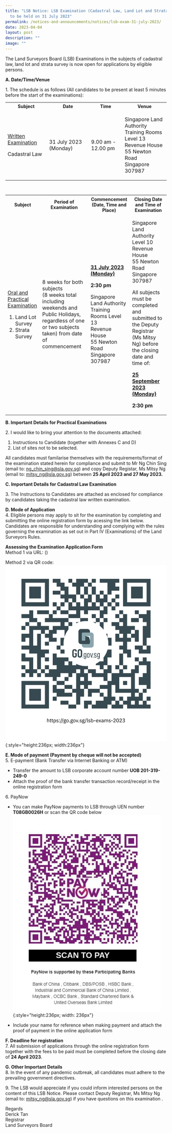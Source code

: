 ```yaml
---
title: "LSB Notice: LSB Examination (Cadastral Law, Land Lot and Strata Survey)
  to be held on 31 July 2023"
permalink: /notices-and-announcements/notices/lsb-exam-31-july-2023/
date: 2023-04-04
layout: post
description: ""
image: ""
---
```

The Land Surveyors Board (LSB) Examinations in the subjects of cadastral law, land lot and strata survey is now open for applications by eligible persons. <br>

**A. Date/Time/Venue**

1\. The schedule is as follows (All candidates to be present at least 5 minutes before the start of the examinations):<br>

<table>
	<tbody><tr>
		<th>Subject</th>
		<th>Date</th>
		<th>Time</th>
		<th>Venue</th>
	</tr>
	<tr>
		<td>
			<p style="font-size:1rem;">
				<u>Written Examination</u>
		</p>
			<p style="font-size: 1rem;">Cadastral Law</p>
		</td>
		<td>
			<p style="font-size: 1rem;">
				31 July 2023 (Monday)</p>
		</td>
		<td>
			<p style="font-size: 1rem;">
				9.00 am - 12.00 pm </p>
		</td>
		<td>
			<p style="font-size: 1rem;">
				Singapore Land Authority<br>
				Training Rooms Level 13<br>
				Revenue House <br>
				55 Newton Road <br>
				Singapore 307987 <br>
			</p>
		</td>
	</tr>
	</tbody></table> <br>
	
<table>
  <tbody><tr>
    <th>Subject</th>
    <th>Period of Examination</th>
    <th>Commencement (Date, Time and Place)</th>
    <th>Closing Date and Time of Examination</th>
  </tr>
  <tr>
    <td>
      <p style="font-size: 1rem;">
        <u>Oral and Practical Examination</u>
      </p>
      <ol>
        <li style="font-size: 1rem;">Land Lot Survey</li>
        <li style="font-size: 1rem;">Strata Survey</li>
      </ol>
    </td>
    <td>
      <p style="font-size: 1rem;">8 weeks for both subjects<br>(8 weeks total including weekends and Public Holidays, regardless of one or two subjects taken) from date of commencement</p>
    </td>
    <td>
      <p style="font-size: 1rem;">
        <b><u>31 July 2023 (Monday)</u></b>
      </p>
      <p style="font-size: 1rem;">
        <b>2:30 pm</b>
      </p>
      <p style="font-size: 1rem;">
        Singapore Land Authority<br>
        Training Rooms Level 13<br>
        Revenue House<br>
        55 Newton Road<br>
        Singapore 307987
      </p>
      <p style="font-size: 1rem;"></p>
    </td>
    <td>
      <p style="font-size: 1rem;">
				Singapore Land Authority<br>
				Level 10<br>
				Revenue House<br>
				55 Newton Road <br>
				Singapore 307987
			</p>
			<p style="font-size: 1rem;">All subjects must be completed and submitted to the Deputy Registrar (Ms Mitsy Ng) before the closing date and time of:</p>
      <p style="font-size: 1rem;">
        <b><u>25 September 2023 (Monday)</u></b>
      </p>
      <p style="font-size: 1rem;">
        <b>2:30 pm</b>
      </p>
    </td>
  </tr>
</tbody></table>

**B. Important Details for Practical Examinations**

2\. I would like to bring your attention to the documents attached: <br>
1) Instructions to Candidate (together with Annexes C and D)<br>
2) List of sites not to be selected.<br>

All candidates must familarise themselves with the requirements/format of the examination stated herein for compliance and submit to Mr Ng Chin Sing (email to: ng_chin_sing@sla.gov.sg) and copy Deputy Registar, Ms Mitsy Ng (email to: mitsy_ng@sla.gov.sg) between **25 April 2023 and 27 May 2023.**
<br>


**C. Important Details for Cadastral Law Examination**

3\. The Instructions to Candidates are attached as enclosed for compliance by candidates taking the cadastral law written examination. 
<br>

**D. Mode of Application** <br>
4\. Eligible persons may apply to sit for the examination by completing and submitting the online registration form by acessing the link below. Candidates are responsible for
understanding and complying with the rules governing the examination as set out in Part IV (Examinations) of the Land Surveyors Rules.

**Assessing the Examination Application Form**<br>
Method 1 via URL:
()<br>

Method 2 via QR code:![register QR code](/images/lsb-exams-2023.png)
{:style="height:236px; width:236px"}

**E. Mode of payment (Payment by cheque will not be accepted)** <br>
5\. E-payment (Bank Transfer via Internet Banking or ATM) <br>
- Transfer the amount to LSB corporate account number **UOB 201-319-249-0**<br>
- Attach the proof of the bank transfer transaction record/receipt in the online registration form

6\. PayNow <br>
- You can make PayNow payments to LSB through UEN number **T08GB0026H** or scan the QR code below<br>
![register QR code](/images/LSB_paynow_qr_code.jpg){:style="height:236px; width: 236px"}

- Include your name for reference when making payment and attach the proof of payment in the online application form

**F. Deadline for registration**<br>
7\. All submission of applications through the online registration form together with the fees to be paid must be completed before the closing date of **24 April 2023**.<br>

**G. Other Important Details**<br>
8\. In the event of any pandemic outbreak, all candidates must adhere to the prevailing government directives. <br>

9\. The LSB would appreciate if you could inform interested persons on the content of this LSB Notice. Please contact Deputy Registrar, Ms Mitsy Ng (email to: mitsy_ng@sla.gov.sg) if you have questions on this examination . <br>

Regards<br>
Derick Tan <br>
Registrar <br>
Land Surveyors Board
